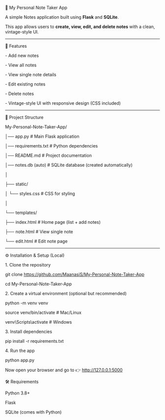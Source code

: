 📝 My Personal Note Taker App



A simple Notes application built using **Flask** and **SQLite**.  

This app allows users to **create, view, edit, and delete notes** with a clean, vintage-style UI.



---



🚀 Features

\- Add new notes  

\- View all notes  

\- View single note details  

\- Edit existing notes  

\- Delete notes  

\- Vintage-style UI with responsive design (CSS included)  



---



📂 Project Structure



My-Personal-Note-Taker-App/

│── app.py # Main Flask application

│── requirements.txt # Python dependencies

│── README.md # Project documentation

│── notes.db (auto) # SQLite database (created automatically)

│

├── static/

│ └── styles.css # CSS for styling

│

└── templates/

├── index.html # Home page (list + add notes)

├── note.html # View single note

└── edit.html # Edit note page





---



⚙️ Installation \& Setup (Local)



1\. Clone the repository



git clone https://github.com/MaanasiS/My-Personal-Note-Taker-App

cd My-Personal-Note-Taker-App



2\. Create a virtual environment (optional but recommended)



python -m venv venv

source venv/bin/activate   # Mac/Linux

venv\\Scripts\\activate      # Windows



3\. Install dependencies



pip install -r requirements.txt





4\. Run the app



python app.py





Now open your browser and go to 👉 http://127.0.0.1:5000


🛠️ Requirements

Python 3.8+

Flask

SQLite (comes with Python)





